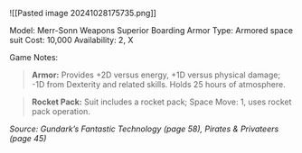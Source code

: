 ![[Pasted image 20241028175735.png]]

Model: Merr-Sonn Weapons Superior Boarding Armor
Type: Armored space suit
Cost: 10,000
Availability: 2, X

Game Notes:
> **Armor:** Provides +2D versus energy, +1D versus physical damage; -1D from Dexterity and related skills. Holds 25 hours of atmosphere.

> **Rocket Pack:** Suit includes a rocket pack; Space Move: 1, uses rocket pack operation.

*Source: Gundark’s Fantastic Technology (page 58), Pirates & Privateers (page 45)*